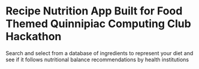 # Recipe Nutrition App Built for Food Themed Quinnipiac Computing Club Hackathon

Search and select from a database of ingredients to represent your diet and see if it follows nutritional balance recommendations by health institutions
